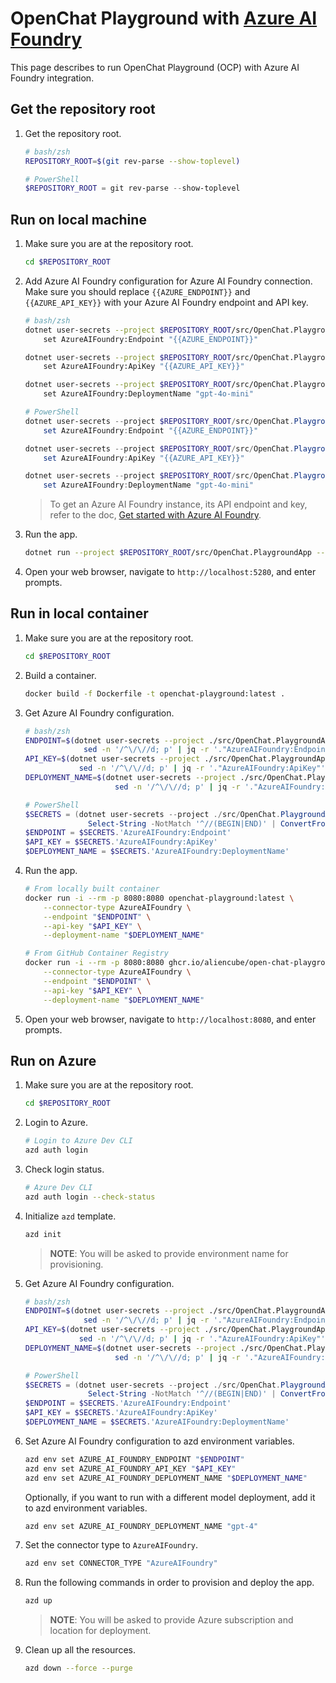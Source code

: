 # OpenChat Playground with [Azure AI Foundry](https://learn.microsoft.com/azure/ai-foundry/what-is-azure-ai-foundry)

This page describes to run OpenChat Playground (OCP) with Azure AI Foundry integration.

## Get the repository root

1. Get the repository root.

    ```bash
    # bash/zsh
    REPOSITORY_ROOT=$(git rev-parse --show-toplevel)
    ```

    ```powershell
    # PowerShell
    $REPOSITORY_ROOT = git rev-parse --show-toplevel
    ```

## Run on local machine

1. Make sure you are at the repository root.

    ```bash
    cd $REPOSITORY_ROOT
    ```

1. Add Azure AI Foundry configuration for Azure AI Foundry connection. Make sure you should replace `{{AZURE_ENDPOINT}}` and `{{AZURE_API_KEY}}` with your Azure AI Foundry endpoint and API key.

    ```bash
    # bash/zsh
    dotnet user-secrets --project $REPOSITORY_ROOT/src/OpenChat.PlaygroundApp \
        set AzureAIFoundry:Endpoint "{{AZURE_ENDPOINT}}"

    dotnet user-secrets --project $REPOSITORY_ROOT/src/OpenChat.PlaygroundApp \
        set AzureAIFoundry:ApiKey "{{AZURE_API_KEY}}"

    dotnet user-secrets --project $REPOSITORY_ROOT/src/OpenChat.PlaygroundApp \
        set AzureAIFoundry:DeploymentName "gpt-4o-mini"
    ```

    ```powershell
    # PowerShell
    dotnet user-secrets --project $REPOSITORY_ROOT/src/OpenChat.PlaygroundApp `
        set AzureAIFoundry:Endpoint "{{AZURE_ENDPOINT}}"

    dotnet user-secrets --project $REPOSITORY_ROOT/src/OpenChat.PlaygroundApp `
        set AzureAIFoundry:ApiKey "{{AZURE_API_KEY}}"

    dotnet user-secrets --project $REPOSITORY_ROOT/src/OpenChat.PlaygroundApp `
        set AzureAIFoundry:DeploymentName "gpt-4o-mini"
    ```

    > To get an Azure AI Foundry instance, its API endpoint and key, refer to the doc, [Get started with Azure AI Foundry](https://learn.microsoft.com/en-us/azure/ai-foundry/quickstarts/get-started-code?tabs=csharp#set-up-your-environment).

1. Run the app.

    ```bash
    dotnet run --project $REPOSITORY_ROOT/src/OpenChat.PlaygroundApp -- --connector-type AzureAIFoundry
    ```

1. Open your web browser, navigate to `http://localhost:5280`, and enter prompts.

## Run in local container

1. Make sure you are at the repository root.

    ```bash
    cd $REPOSITORY_ROOT
    ```

1. Build a container.

    ```bash
    docker build -f Dockerfile -t openchat-playground:latest .
    ```

1. Get Azure AI Foundry configuration.

    ```bash
    # bash/zsh
    ENDPOINT=$(dotnet user-secrets --project ./src/OpenChat.PlaygroundApp list --json | \
                 sed -n '/^\/\//d; p' | jq -r '."AzureAIFoundry:Endpoint"')
    API_KEY=$(dotnet user-secrets --project ./src/OpenChat.PlaygroundApp list --json | \
                sed -n '/^\/\//d; p' | jq -r '."AzureAIFoundry:ApiKey"')
    DEPLOYMENT_NAME=$(dotnet user-secrets --project ./src/OpenChat.PlaygroundApp list --json | \
                        sed -n '/^\/\//d; p' | jq -r '."AzureAIFoundry:DeploymentName"')
    ```

    ```powershell
    # PowerShell
    $SECRETS = (dotnet user-secrets --project ./src/OpenChat.PlaygroundApp list --json | `
                  Select-String -NotMatch '^//(BEGIN|END)' | ConvertFrom-Json)
    $ENDPOINT = $SECRETS.'AzureAIFoundry:Endpoint'
    $API_KEY = $SECRETS.'AzureAIFoundry:ApiKey'
    $DEPLOYMENT_NAME = $SECRETS.'AzureAIFoundry:DeploymentName'
    ```

1. Run the app.

    ```bash
    # From locally built container
    docker run -i --rm -p 8080:8080 openchat-playground:latest \
        --connector-type AzureAIFoundry \
        --endpoint "$ENDPOINT" \
        --api-key "$API_KEY" \
        --deployment-name "$DEPLOYMENT_NAME"
    ```

    ```bash
    # From GitHub Container Registry
    docker run -i --rm -p 8080:8080 ghcr.io/aliencube/open-chat-playground/openchat-playground:latest \
        --connector-type AzureAIFoundry \
        --endpoint "$ENDPOINT" \
        --api-key "$API_KEY" \
        --deployment-name "$DEPLOYMENT_NAME"
    ```

1. Open your web browser, navigate to `http://localhost:8080`, and enter prompts.

## Run on Azure

1. Make sure you are at the repository root.

    ```bash
    cd $REPOSITORY_ROOT
    ```

1. Login to Azure.

    ```bash
    # Login to Azure Dev CLI
    azd auth login
    ```

1. Check login status.

    ```bash
    # Azure Dev CLI
    azd auth login --check-status
    ```

1. Initialize `azd` template.

    ```bash
    azd init
    ```

   > **NOTE**: You will be asked to provide environment name for provisioning.

1. Get Azure AI Foundry configuration.

    ```bash
    # bash/zsh
    ENDPOINT=$(dotnet user-secrets --project ./src/OpenChat.PlaygroundApp list --json | \
                 sed -n '/^\/\//d; p' | jq -r '."AzureAIFoundry:Endpoint"')
    API_KEY=$(dotnet user-secrets --project ./src/OpenChat.PlaygroundApp list --json | \
                sed -n '/^\/\//d; p' | jq -r '."AzureAIFoundry:ApiKey"')
    DEPLOYMENT_NAME=$(dotnet user-secrets --project ./src/OpenChat.PlaygroundApp list --json | \
                        sed -n '/^\/\//d; p' | jq -r '."AzureAIFoundry:DeploymentName"')
    ```

    ```powershell
    # PowerShell
    $SECRETS = (dotnet user-secrets --project ./src/OpenChat.PlaygroundApp list --json | `
                  Select-String -NotMatch '^//(BEGIN|END)' | ConvertFrom-Json)
    $ENDPOINT = $SECRETS.'AzureAIFoundry:Endpoint'
    $API_KEY = $SECRETS.'AzureAIFoundry:ApiKey'
    $DEPLOYMENT_NAME = $SECRETS.'AzureAIFoundry:DeploymentName'
    ```

1. Set Azure AI Foundry configuration to azd environment variables.

    ```bash
    azd env set AZURE_AI_FOUNDRY_ENDPOINT "$ENDPOINT"
    azd env set AZURE_AI_FOUNDRY_API_KEY "$API_KEY"
    azd env set AZURE_AI_FOUNDRY_DEPLOYMENT_NAME "$DEPLOYMENT_NAME"
    ```

   Optionally, if you want to run with a different model deployment, add it to azd environment variables.

    ```bash
    azd env set AZURE_AI_FOUNDRY_DEPLOYMENT_NAME "gpt-4"
    ```

1. Set the connector type to `AzureAIFoundry`.

    ```bash
    azd env set CONNECTOR_TYPE "AzureAIFoundry"
    ```

1. Run the following commands in order to provision and deploy the app.

    ```bash
    azd up
    ```

   > **NOTE**: You will be asked to provide Azure subscription and location for deployment.

1. Clean up all the resources.

    ```bash
    azd down --force --purge
    ```
